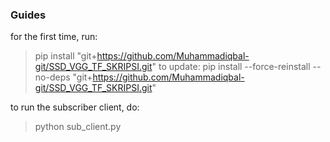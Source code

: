 ### Guides
for the first time, run:
> pip install "git+https://github.com/Muhammadiqbal-git/SSD_VGG_TF_SKRIPSI.git" 
to update:
> pip install --force-reinstall --no-deps "git+https://github.com/Muhammadiqbal-git/SSD_VGG_TF_SKRIPSI.git"

to run the subscriber client, do:
>python sub_client.py